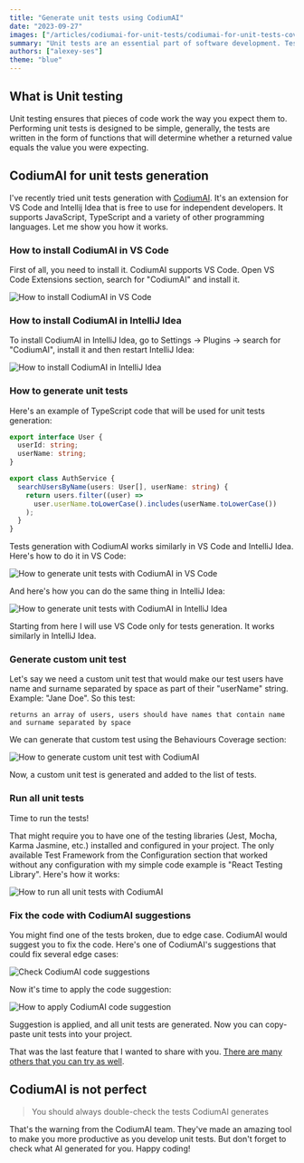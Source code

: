 ```yaml
---
title: "Generate unit tests using CodiumAI"
date: "2023-09-27"
images: ["/articles/codiumai-for-unit-tests/codiumai-for-unit-tests-cover.webp"]
summary: "Unit tests are an essential part of software development. Tests help you to ensure that the code works as you expect. It takes time to create all necessary tests. But there is a way to generate them."
authors: ["alexey-ses"]
theme: "blue"
---
```


## What is Unit testing

Unit testing ensures that pieces of code work the way you expect them to. Performing unit tests is designed to be simple, generally, the tests are written in the form of functions that will determine whether a returned value equals the value you were expecting.

## CodiumAI for unit tests generation

I've recently tried unit tests generation with [CodiumAI](https://www.codium.ai/). It's an extension for VS Code and Intellij Idea that is free to use for independent developers. It supports JavaScript, TypeScript and a variety of other programming languages. Let me show you how it works.

### How to install CodiumAI in VS Code

First of all, you need to install it. CodiumAI supports VS Code. Open VS Code Extensions section, search for "CodiumAI" and install it.

![How to install CodiumAI in VS Code](./images/codiumai-for-unit-tests/codium-ai-install-vscode.webp)

### How to install CodiumAI in IntelliJ Idea

To install CodiumAI in IntelliJ Idea, go to Settings -> Plugins -> search for "CodiumAI", install it and then restart IntelliJ Idea:

![How to install CodiumAI in IntelliJ Idea](./images/codiumai-for-unit-tests/codium-ai-install-intellij.webp)

### How to generate unit tests

Here's an example of TypeScript code that will be used for unit tests generation:

```typescript
export interface User {
  userId: string;
  userName: string;
}

export class AuthService {
  searchUsersByName(users: User[], userName: string) {
    return users.filter((user) =>
      user.userName.toLowerCase().includes(userName.toLowerCase())
    );
  }
}
```

Tests generation with CodiumAI works similarly in VS Code and IntelliJ Idea. Here's how to do it in VS Code:

![How to generate unit tests with CodiumAI in VS Code](./images/codiumai-for-unit-tests/codiumai-how-to-generate-tests-vscode.gif)

And here's how you can do the same thing in IntelliJ Idea:

![How to generate unit tests with CodiumAI in IntelliJ Idea](./images/codiumai-for-unit-tests/codiumai-how-to-generate-tests-intellij.gif)

Starting from here I will use VS Code only for tests generation. It works similarly in IntelliJ Idea.

### Generate custom unit test

Let's say we need a custom unit test that would make our test users have name and surname separated by space as part of their "userName" string. Example: "Jane Doe". So this test:

`returns an array of users, users should have names that contain name and surname separated by space`

We can generate that custom test using the Behaviours Coverage section:

![How to generate custom unit test with CodiumAI](./images/codiumai-for-unit-tests/codiumai-how-to-generate-custom-test.gif)

Now, a custom unit test is generated and added to the list of tests.

### Run all unit tests

Time to run the tests!

That might require you to have one of the testing libraries (Jest, Mocha, Karma Jasmine, etc.) installed and configured in your project. The only available Test Framework from the Configuration section that worked without any configuration with my simple code example is "React Testing Library". Here's how it works:

![How to run all unit tests with CodiumAI](./images/codiumai-for-unit-tests/codiumai-how-to-run-tests.gif)

### Fix the code with CodiumAI suggestions

You might find one of the tests broken, due to edge case. CodiumAI would suggest you to fix the code. Here's one of CodiumAI's suggestions that could fix several edge cases:

![Check CodiumAI code suggestions](./images/codiumai-for-unit-tests/codiumai-code-suggestion.webp)

Now it's time to apply the code suggestion:

![How to apply CodiumAI code suggestion](./images/codiumai-for-unit-tests/codiumai-how-to-apply-code-suggestion.gif)

Suggestion is applied, and all unit tests are generated. Now you can copy-paste unit tests into your project.

That was the last feature that I wanted to share with you. [There are many others that you can try as well](https://github.com/Codium-ai/codiumai-vscode-release).

## CodiumAI is not perfect

> You should always double-check the tests CodiumAI generates

That's the warning from the CodiumAI team. They've made an amazing tool to make you more productive as you develop unit tests. But don't forget to check what AI generated for you. Happy coding!
